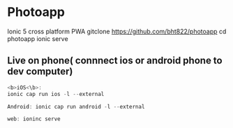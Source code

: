 # Photoapp
Ionic 5 cross platform PWA 
gitclone https://github.com/bht822/photoapp
cd photoapp
ionic serve

## Live on phone( connnect ios or android phone to dev computer)
```javascript
<b>iOS<\b>:
ionic cap run ios -l --external 
```
```javascript
Android: ionic cap run android -l --external
````
```javascript
web: ioninc serve 
```
